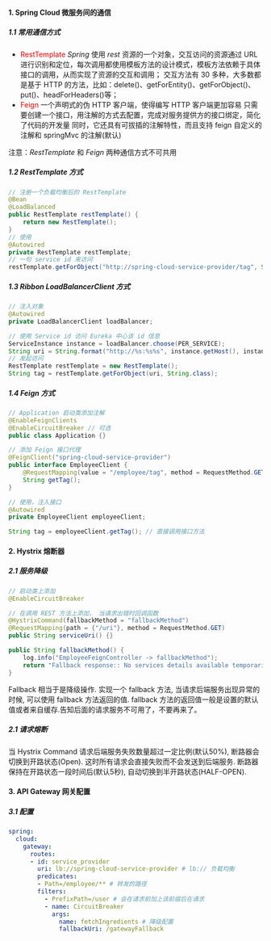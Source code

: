 #### 1. Spring Cloud 微服务间的通信

##### 1.1  常用通信方式

* <font color="red">RestTemplate</font>
  *Spring* 使用 *rest* 资源的一个对象，交互访问的资源通过 URL 进行识别和定位，每次调用都使用模板方法的设计模式，模板方法依赖于具体接口的调用，从而实现了资源的交互和调用；  交互方法有 30 多种，大多数都是基于 HTTP 的方法，比如：delete()、getForEntity()、getForObject()、put()、headForHeaders()等；
* <font color="red">Feign</font> 
  一个声明式的伪 HTTP 客户端，使得编写 HTTP 客户端更加容易
  只需要创建一个接口，用注解的方式去配置，完成对服务提供方的接口绑定，简化了代码的开发量
  同时，它还具有可拔插的注解特性，而且支持 feign 自定义的注解和 springMvc 的注解(默认)

注意：*RestTemplate*  和 *Feign* 两种通信方式不可共用

##### 1.2 RestTemplate 方式

```java
// 注册一个负载均衡后的 RestTemplate
@Bean
@LoadBalanced
public RestTemplate restTemplate() {
    return new RestTemplate();
}
// 使用
@Autowired
private RestTemplate restTemplate;
// 一句 service id 来访问
restTemplate.getForObject("http://spring-cloud-service-provider/tag", String.class);
```

##### 1.3 Ribbon LoadBalancerClient 方式

```java
// 注入对象
@Autowired
private LoadBalancerClient loadBalancer;

// 使用 Service id 访问 Eureka 中心该 id 信息
ServiceInstance instance = loadBalancer.choose(PER_SERVICE);
String uri = String.format("http://%s:%s%s", instance.getHost(), instance.getPort(), "/employee/tag");
// 发起访问
RestTemplate restTemplate = new RestTemplate();
String tag = restTemplate.getForObject(uri, String.class);
```

##### 1.4 Feign 方式

```java
// Application 启动类添加注解
@EnableFeignClients
@EnableCircuitBreaker // 可选
public class Application {}

// 添加 Feign 接口代理
@FeignClient("spring-cloud-service-provider")
public interface EmployeeClient {
    @RequestMapping(value = "/employee/tag", method = RequestMethod.GET)
    String getTag();
}

// 使用，注入接口
@Autowired
private EmployeeClient employeeClient;

String tag = employeeClient.getTag(); // 直接调用接口方法
```



#### 2. Hystrix 熔断器

##### 2.1 服务降级

```java
// 启动类上添加
@EnableCircuitBreaker

// 在调用 REST 方法上添加， 当请求出错时回调函数
@HystrixCommand(fallbackMethod = "fallbackMethod")
@RequestMapping(path = {"/uri"}, method = RequestMethod.GET)
public String serviceUri() {}

public String fallbackMethod() {
    log.info("EmployeeFeignController -> fallbackMethod");
    return "Fallback response:: No services details available temporarily";
}
```

Fallback 相当于是降级操作. 实现一个 fallback 方法, 当请求后端服务出现异常的时候, 可以使用 fallback 方法返回的值. fallback 方法的返回值一般是设置的默认值或者来自缓存.告知后面的请求服务不可用了，不要再来了。

##### 2.1 请求熔断

当 Hystrix Command 请求后端服务失败数量超过一定比例(默认50%), 断路器会切换到开路状态(Open). 这时所有请求会直接失败而不会发送到后端服务. 断路器保持在开路状态一段时间后(默认5秒), 自动切换到半开路状态(HALF-OPEN).

#### 3. API Gateway 网关配置

##### 3.1 配置

```yaml
spring:
  cloud:
    gateway:
      routes:
      - id: service_provider
        uri: lb://spring-cloud-service-provider # lb:// 负载均衡
        predicates:
        - Path=/employee/** # 转发的路径
        filters:
          - PrefixPath=/user # 会在请求前加上该前缀后在请求
          - name: CircuitBreaker
            args:
              name: fetchIngredients # 降级配置
              fallbackUri: /gatewayFallback
```


